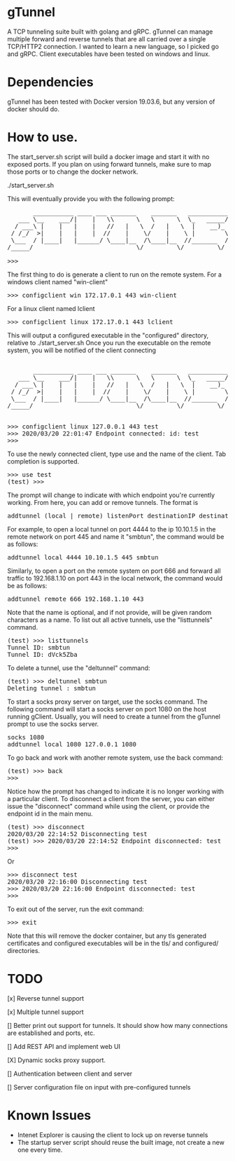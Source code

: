 # gTunnel
A TCP tunneling suite built with golang and gRPC. gTunnel can manage multiple forward and reverse tunnels that are all carried over a single TCP/HTTP2 connection. I wanted to learn a new language, so I picked go and gRPC. Client executables have been tested on windows and linux.

# Dependencies
gTunnel has been tested with Docker version 19.03.6, but any version of docker should do.

# How to use.
The start_server.sh script will build a docker image and start it with no exposed ports. If you plan on using forward tunnels, make sure to map those ports or to change the docker network.

./start_server.sh

This will eventually provide you with the following prompt:
<pre>
       ___________ ____ ___ _______    _______   ___________.____     
   ___ \__    ___/|    |   \\      \   \      \  \_   _____/|    |    
  / ___\ |    |   |    |   //   |   \  /   |   \  |    __)_ |    |    
 / /_/  >|    |   |    |  //    |    \/    |    \ |        \|    |___ 
 \___  / |____|   |______/ \____|__  /\____|__  //_______  /|_______ \
/_____/                            \/         \/         \/         \/

>>> 
</pre>

The first thing to do is generate a client to run on the remote system. For a windows client named "win-client"
<pre>
>>> configclient win 172.17.0.1 443 win-client
</pre>
For a linux client named lclient
<pre>
>>> configclient linux 172.17.0.1 443 lclient
</pre>

This will output a configured executable in the "configured" directory, relative to ./start_server.sh
Once you run the executable on the remote system, you will be notified of the client connecting
<pre>

       ___________ ____ ___ _______    _______   ___________.____     
   ___ \__    ___/|    |   \\      \   \      \  \_   _____/|    |    
  / ___\ |    |   |    |   //   |   \  /   |   \  |    __)_ |    |    
 / /_/  >|    |   |    |  //    |    \/    |    \ |        \|    |___ 
 \___  / |____|   |______/ \____|__  /\____|__  //_______  /|_______ \
/_____/                            \/         \/         \/         \/


>>> configclient linux 127.0.0.1 443 test
>>> 2020/03/20 22:01:47 Endpoint connected: id: test
>>> 
</pre>
To use the newly connected client, type use and the name of the client. Tab completion is supported.
<pre>
>>> use test
(test) >>>  
</pre>
The prompt will change to indicate with which endpoint you're currently working. From here, you can add or remove tunnels. The format is
<pre>
addtunnel (local | remote) listenPort destinationIP destinationPort <name>
</pre>
For example, to open a local tunnel on port 4444 to the ip 10.10.1.5 in the remote network on port 445 and name it "smbtun", the command would be as follows:
<pre>
addtunnel local 4444 10.10.1.5 445 smbtun
</pre>
Similarly, to open a port on the remote system on port 666 and forward all traffic to 192.168.1.10 on port 443 in the local network, the command would be as follows:
<pre>
addtunnel remote 666 192.168.1.10 443
</pre>
Note that the name is optional, and if not provide, will be given random characters as a name. To list out all active tunnels, use the "listtunnels" command.
<pre>
(test) >>> listtunnels
Tunnel ID: smbtun
Tunnel ID: dVck5Zba
</pre>
To delete a tunnel, use the "deltunnel" command:
<pre>
(test) >>> deltunnel smbtun
Deleting tunnel : smbtun
</pre>
To start a socks proxy server on target, use the socks command. The following command will start a socks server on port 1080 on the host running gClient. Usually, you will need to create a tunnel from the gTunnel prompt to use the socks server.
<pre>
socks 1080
addtunnel local 1080 127.0.0.1 1080
</pre>


To go back and work with another remote system, use the back command:
<pre>
(test) >>> back
>>>  
</pre>
Notice how the prompt has changed to indicate it is no longer working with a particular client. To disconnect a client from the server, you can either issue the "disconnect" command while using the client, or provide the endpoint id in the main menu.
<pre>
(test) >>> disconnect
2020/03/20 22:14:52 Disconnecting test
(test) >>> 2020/03/20 22:14:52 Endpoint disconnected: test
>>> 
</pre>
Or
<pre>
>>> disconnect test
2020/03/20 22:16:00 Disconnecting test
>>> 2020/03/20 22:16:00 Endpoint disconnected: test
>>> 
</pre>
To exit out of the server, run the exit command:
<pre>
>>> exit
</pre>
Note that this will remove the docker container, but any tls generated certificates and configured executables will be in the tls/ and configured/ directories.

# TODO

[x] Reverse tunnel support

[x] Multiple tunnel support

[] Better print out support for tunnels. It should show how many connections are established and ports, etc.

[] Add REST API and implement web UI

[X] Dynamic socks proxy support.

[] Authentication between client and server

[] Server configuration file on input with pre-configured tunnels

# Known Issues

* Intenet Explorer is causing the client to lock up on reverse tunnels
* The startup server script should reuse the built image, not create a new one every time.